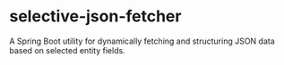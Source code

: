 # selective-json-fetcher
A Spring Boot utility for dynamically fetching and structuring JSON data based on selected entity fields.
